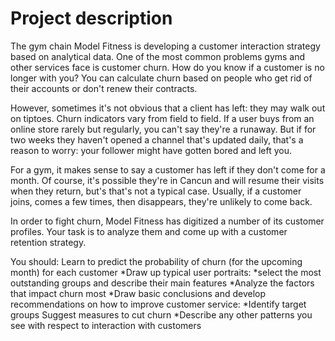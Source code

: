 # Project description
The gym chain Model Fitness is developing a customer interaction strategy based on analytical data. One of the most common problems gyms and other services face is customer churn. How do you know if a customer is no longer with you? You can calculate churn based on people who get rid of their accounts or don't renew their contracts. 

However, sometimes it's not obvious that a client has left: they may walk out on tiptoes. Churn indicators vary from field to field. If a user buys from an online store rarely but regularly, you can't say they're a runaway. But if for two weeks they haven't opened a channel that's updated daily, that's a reason to worry: your follower might have gotten bored and left you. 

For a gym, it makes sense to say a customer has left if they don't come for a month. Of course, it's possible they're in Cancun and will resume their visits when they return, but's that's not a typical case. Usually, if a customer joins, comes a few times, then disappears, they're unlikely to come back. 

In order to fight churn, Model Fitness has digitized a number of its customer profiles. Your task is to analyze them and come up with a customer retention strategy. 

You should: 
Learn to predict the probability of churn (for the upcoming month) for each customer 
    *Draw up typical user portraits: 
    *select the most outstanding groups and describe their main features 
    *Analyze the factors that impact churn most 
    *Draw basic conclusions and develop recommendations on how to improve customer service: 
      *Identify target groups Suggest measures to cut churn 
      *Describe any other patterns you see with respect to interaction with customers
